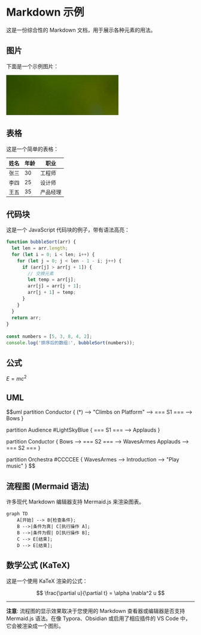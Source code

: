 # Markdown 示例

这是一份综合性的 Markdown 文档，用于展示各种元素的用法。

## 图片

下面是一个示例图片：

![](https://raw.githubusercontent.com/ddnbb/picbed/main/img/20250711095109594.png)

## 表格

这是一个简单的表格：

| 姓名   | 年龄 | 职业       |
|--------|------|------------|
| 张三   | 30   | 工程师     |
| 李四   | 25   | 设计师     |
| 王五   | 35   | 产品经理   |

## 代码块

这是一个 JavaScript 代码块的例子，带有语法高亮：

```javascript
function bubbleSort(arr) {
  let len = arr.length;
  for (let i = 0; i < len; i++) {
    for (let j = 0; j < len - 1 - i; j++) {
      if (arr[j] > arr[j + 1]) {
        // 交换元素
        let temp = arr[j];
        arr[j] = arr[j + 1];
        arr[j + 1] = temp;
      }
    }
  }
  return arr;
}

const numbers = [5, 3, 8, 4, 2];
console.log('排序后的数组:', bubbleSort(numbers));
```
## 公式
$E=mc^2$

## UML
$$uml
partition Conductor {
  (*) --> "Climbs on Platform"
  --> === S1 ===
  --> Bows
}

partition Audience #LightSkyBlue {
  === S1 === --> Applauds
}

partition Conductor {
  Bows --> === S2 ===
  --> WavesArmes
  Applauds --> === S2 ===
}

partition Orchestra #CCCCEE {
  WavesArmes --> Introduction
  --> "Play music"
}
$$

## 流程图 (Mermaid 语法)

许多现代 Markdown 编辑器支持 Mermaid.js 来渲染图表。

```mermaid
graph TD
    A[开始] --> B{检查条件};
    B -->|条件为真| C[执行操作 A];
    B -->|条件为假| D[执行操作 B];
    C --> E[结束];
    D --> E[结束];
```

## 数学公式 (KaTeX)

这是一个使用 KaTeX 渲染的公式：

$$
\frac{\partial u}{\partial t} = \alpha \nabla^2 u
$$

---

**注意**: 流程图的显示效果取决于您使用的 Markdown 查看器或编辑器是否支持 Mermaid.js 语法。在像 Typora、Obsidian 或启用了相应插件的 VS Code 中，它会被渲染成一个图形。

